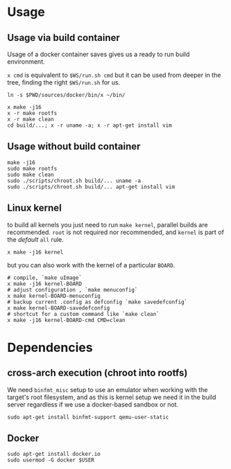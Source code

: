 # Usage

## Usage via build container

Usage of a docker container saves gives us a ready to run build environment.

`x cmd` is equivalent to `$WS/run.sh cmd` but it can be used from deeper in the tree,
finding the right `$WS/run.sh` for us.

```
ln -s $PWD/sources/docker/bin/x ~/bin/

x make -j16
x -r make rootfs
x -r make clean
cd build/...; x -r uname -a; x -r apt-get install vim
```

## Usage without build container

```
make -j16
sudo make rootfs
sudo make clean
sudo ./scripts/chroot.sh build/... uname -a
sudo ./scripts/chroot.sh build/... apt-get install vim
```

## Linux kernel

to build all kernels you just need to run `make kernel`, parallel builds are recommended.
`root` is not required nor recommended, and `kernel` is part of the _default_ `all` rule.

```
x make -j16 kernel
```

but you can also work with the kernel of a particular `BOARD`.

```
# compile, `make uImage`
x make -j16 kernel-BOARD
# adjust configuration , `make menuconfig`
x make kernel-BOARD-menuconfig
# backup current .config as defconfig `make savedefconfig`
x make kernel-BOARD-savedefconfig
# shortcut for a custom command like `make clean`
x make -j16 kernel-BOARD-cmd CMD=clean
```

# Dependencies

## cross-arch execution (chroot into rootfs)

We need `binfmt_misc` setup to use an emulator when working
with the target's root filesystem, and as this is kernel setup
we need it in the build server regardless if we use a docker-based
sandbox or not.

```
sudo apt-get install binfmt-support qemu-user-static
```

## Docker

```
sudo apt-get install docker.io
sudo usermod -G docker $USER
```
